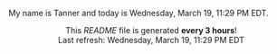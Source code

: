 My name is Tanner and today is Wednesday, March 19, 11:29 PM EDT.

<p align="center">This <i>README</i> file is generated <b>every 3 hours</b>!</br>Last refresh: Wednesday, March 19, 11:29 PM EDT<br /></p>
